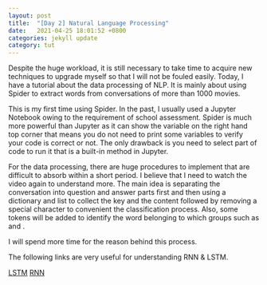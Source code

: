 ```yaml
---
layout: post
title:  "[Day 2] Natural Language Processing"
date:   2021-04-25 18:01:52 +0800
categories: jekyll update
category: tut
---
```


Despite the huge workload, it is still necessary to take time to acquire new techniques to upgrade myself so that I will not be fouled easily. Today, I have a tutorial about the data processing of NLP. It is mainly about using Spider to extract words from conversations of more than 1000 movies. 

This is my first time using Spider. In the past, I usually used a Jupyter Notebook owing to the requirement of school assessment. Spider is much more powerful than Jupyter as it can show the variable on the right hand top corner that means you do not need to print some variables to verify your code is correct or not. The only drawback is you need to select part of code to run it that is a built-in method in Jupyter.

For the data processing, there are huge procedures to implement that are difficult to absorb within a short period. I believe that I need to watch the video again to understand more. The main idea is separating the conversation into question and answer parts first and then using a dictionary and list to collect the key and the content followed by removing a special character to convenient the classification process. Also, some tokens will be added to identify the word belonging to which groups such as <EOF> and <OUT>.

I will spend more time for the reason behind this process.

The following links are very useful for understanding RNN & LSTM.

[LSTM](http://colah.github.io/posts/2015-08-Understanding-LSTMs/)
[RNN](http://karpathy.github.io/2015/05/21/rnn-effectiveness/)
